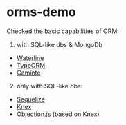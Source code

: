 # orms-demo

Checked the basic capabilities of ORM:

1. with SQL-like dbs & MongoDb
* [Waterline](https://github.com/balderdashy/waterline)
* [TypeORM](https://github.com/typeorm/typeorm)
* [Caminte](https://github.com/biggora/caminte)

2. only with SQL-like dbs:
* [Sequelize](https://github.com/sequelize/sequelize)
* [Knex](https://github.com/tgriesser/knex)
* [Objection.js](https://github.com/Vincit/objection.js) (based on Knex)
